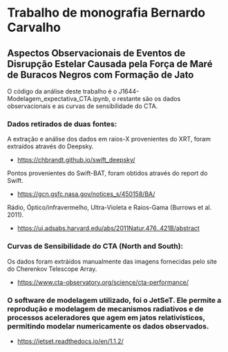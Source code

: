 # Trabalho de monografia Bernardo Carvalho
## Aspectos Observacionais de Eventos de Disrupção Estelar Causada pela Força de Maré de Buracos Negros com Formação de Jato
 O código da análise deste trabalho é o J1644-Modelagem_expectativa_CTA.ipynb, o restante são os dados observacionais e as curvas
 de sensibilidade do CTA.
 
 
 ### Dados retirados de duas fontes:
 A extração e análise dos dados em raios-X provenientes do XRT, foram extraídos através do Deepsky.
 - https://chbrandt.github.io/swift_deepsky/
 
 Pontos provenientes do Swift-BAT, foram obtidos através do report do Swift.
 - https://gcn.gsfc.nasa.gov/notices_s/450158/BA/

 Rádio, Óptico/infravermelho, Ultra-Violeta e Raios-Gama (Burrows et al. 2011).
 - https://ui.adsabs.harvard.edu/abs/2011Natur.476..421B/abstract

### Curvas de Sensibilidade do CTA (North and South):
 Os dados foram extráidos manualmente das imagens fornecidas pelo site do Cherenkov Telescope Array.
 - https://www.cta-observatory.org/science/cta-performance/


### O software de modelagem utilizado, foi o JetSeT. Ele permite a reprodução e modelagem de mecanismos radiativos e de processos aceleradores que agem em jatos relativísticos, permitindo modelar numericamente os dados observados. 
- https://jetset.readthedocs.io/en/1.1.2/
